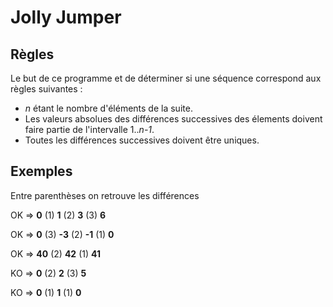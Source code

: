 # Jolly Jumper

## Règles

Le but de ce programme et de déterminer si une séquence correspond aux règles suivantes :

* *n* étant le nombre d'éléments de la suite.
* Les valeurs absolues des différences successives des élements doivent faire partie de l'intervalle 1..*n-1*.
* Toutes les différences successives doivent être uniques.

## Exemples

Entre parenthèses on retrouve les différences

OK => **0** (1) **1** (2) **3** (3) **6**

OK => **0** (3) **-3** (2) **-1** (1) **0**

OK => **40** (2) **42** (1) **41**

KO => **0** (2) **2** (3) **5**

KO => **0** (1) **1** (1) **0**
